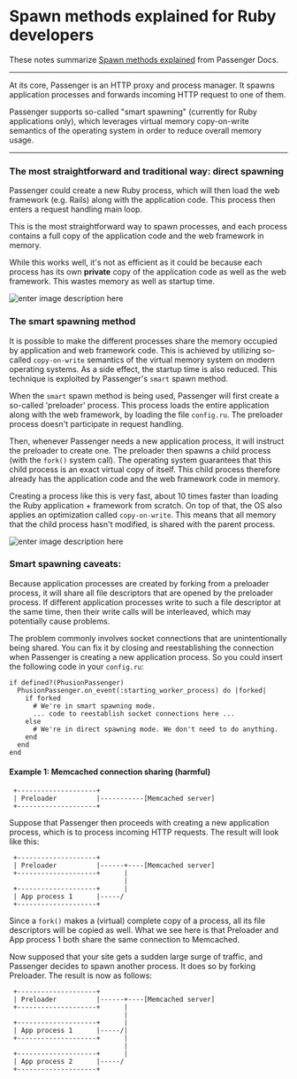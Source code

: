 # Spawn methods explained  for Ruby developers
These notes summarize [Spawn methods explained](https://www.phusionpassenger.com/library/indepth/ruby/spawn_methods/) from Passenger Docs. 

---

At its core, Passenger is an HTTP proxy and process manager. It spawns application processes and forwards incoming HTTP request to one of them.

Passenger supports so-called "smart spawning" (currently for Ruby applications only), which leverages virtual memory copy-on-write semantics of the operating system in order to reduce overall memory usage.

---

### The most straightforward and traditional way: direct spawning

Passenger could create a new Ruby process, which will then load the web framework (e.g. Rails) along with the application code. This process then enters a request handling main loop.

This is the most straightforward way to spawn processes, and each process contains a full copy of the application code and the web framework in memory.

While this works well, it's not as efficient as it could be because each process has its own **private** copy of the application code as well as the web framework. This wastes memory as well as startup time.

![enter image description here](https://www.phusionpassenger.com/library/indepth/spawn_methods/direct_spawning-7fd82545.png)
### The smart spawning method
It is possible to make the different processes share the memory occupied by application and web framework code. This is achieved by utilizing so-called `copy-on-write` semantics of the virtual memory system on modern operating systems. As a side effect, the startup time is also reduced. This technique is exploited by Passenger's `smart` spawn method.

When the `smart` spawn method is being used, Passenger will first create a so-called 'preloader' process. This process loads the entire application along with the web framework, by loading the file `config.ru`. The preloader process doesn't participate in request handling.

Then, whenever Passenger needs a new application process, it will instruct the preloader to create one. The preloader then spawns a child process (with the `fork()` system call). The operating system guarantees that this child process is an exact virtual copy of itself. This child process therefore already has the application code and the web framework code in memory.

Creating a process like this is very fast, about 10 times faster than loading the Ruby application + framework from scratch. On top of that, the OS also applies an optimization called `copy-on-write`. This means that all memory that the child process hasn't modified, is shared with the parent process.

![enter image description here](https://www.phusionpassenger.com/library/indepth/spawn_methods/smart_spawning-45966b9d.png)
### Smart spawning caveats:
Because application processes are created by forking from a preloader process, it will share all file descriptors that are opened by the preloader process. If different application processes write to such a file descriptor at the same time, then their write calls will be interleaved, which may potentially cause problems.

The problem commonly involves socket connections that are unintentionally being shared. You can fix it by closing and reestablishing the connection when Passenger is creating a new application process. So you could insert the following code in your `config.ru`:
```
if defined?(PhusionPassenger)
  PhusionPassenger.on_event(:starting_worker_process) do |forked|
    if forked
      # We're in smart spawning mode.
      ... code to reestablish socket connections here ...
    else
      # We're in direct spawning mode. We don't need to do anything.
    end
  end
end
```
#### Example 1: Memcached connection sharing (harmful)
```
 +--------------------+
 | Preloader          |-----------[Memcached server]
 +--------------------+
```
Suppose that Passenger then proceeds with creating a new application process, which is to process incoming HTTP requests. The result will look like this:
```
 +--------------------+
 | Preloader          |------+----[Memcached server]
 +--------------------+      |
                             |
 +--------------------+      |
 | App process 1      |-----/
 +--------------------+
```
Since a `fork()` makes a (virtual) complete copy of a process, all its file descriptors will be copied as well. What we see here is that Preloader and App process 1 both share the same connection to Memcached.

Now supposed that your site gets a sudden large surge of traffic, and Passenger decides to spawn another process. It does so by forking Preloader. The result is now as follows:
```
 +--------------------+
 | Preloader          |------+----[Memcached server]
 +--------------------+      |
                             |
 +--------------------+      |
 | App process 1      |-----/|
 +--------------------+      |
                             |
 +--------------------+      |
 | App process 2      |-----/
 +--------------------+
```
<!--stackedit_data:
eyJoaXN0b3J5IjpbLTIxMDY5NDIzNzMsMTMxNTgxNzMwMSwtMT
g5MjI2MjQ3LC01MTY5NzE5MTJdfQ==
-->